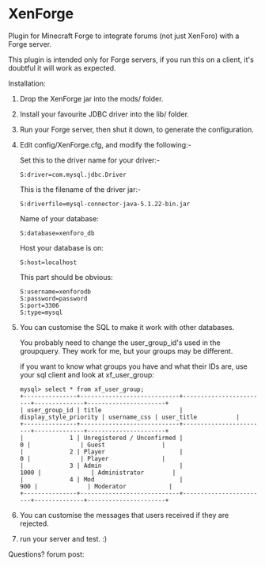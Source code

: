 XenForge
========

Plugin for Minecraft Forge to integrate forums (not just XenForo) with a Forge server.

This plugin is intended only for Forge servers, if you run this on a client, it's
doubtful it will work as expected.

Installation:

 1. Drop the XenForge jar into the mods/ folder.

 2. Install your favourite JDBC driver into the lib/ folder.

 3. Run your Forge server, then shut it down, to generate the configuration.

 4. Edit config/XenForge.cfg, and modify the following:-

    Set this to the driver name for your driver:-

        S:driver=com.mysql.jdbc.Driver

    This is the filename of the driver jar:-

        S:driverfile=mysql-connector-java-5.1.22-bin.jar
 
    Name of your database:

        S:database=xenforo_db

    Host your database is on:

        S:host=localhost

    This part should be obvious:

        S:username=xenforodb
        S:password=password
        S:port=3306
        S:type=mysql

 5. You can customise the SQL to make it work with other databases.

    You probably need to change the user_group_id's used in the groupquery. They
    work for me, but your groups may be different.

    if you want to know what groups you have and what their IDs are, use your sql
    client and look at xf_user_group:

        mysql> select * from xf_user_group;
        +---------------+----------------------------+------------------------+--------------+----------------------+
        | user_group_id | title                      | display_style_priority | username_css | user_title           |
        +---------------+----------------------------+------------------------+--------------+----------------------+
        |             1 | Unregistered / Unconfirmed |                      0 |              | Guest                |
        |             2 | Player                     |                      0 |              | Player               |
        |             3 | Admin                      |                   1000 |              | Administrator        |
        |             4 | Mod                        |                    900 |              | Moderator            |
        +---------------+----------------------------+------------------------+--------------+----------------------+

 6. You can customise the messages that users received if they are rejected.

 7. run your server and test. :)

Questions? forum post:

